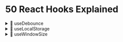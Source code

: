 # 50 React Hooks Explained

<details>
  <summary>🍿 useDebounce</summary>

---

This one is pretty straightforward.

Every time value changes, we set a timeout to update the debounced value after the specified delay.

However, if value keeps changing, we clear the timeout and set a new one.

This means if you keep typing for a whole second without stopping, the debounced value will only be updated once at the end.

```tsx
function useDebounce(value: string, delay: number) {
  // State to hold the debounced value
  const [debouncedValue, setDebouncedValue] = useState(value);

  useEffect(() => {
    // Handler to set debouncedValue to value after the specified delay
    const handler = setTimeout(() => {
      setDebouncedValue(value);
    }, delay);

    // Cleanup function to clear the timeout if the value or delay changes
    return () => {
      clearTimeout(handler);
    };
  }, [value, delay]);

  return debouncedValue;
}
```

</details>

<details>
  <summary>🍿 useLocalStorage</summary>

---

Here we start off by getting the value from localStorage, if it exists.

Using a function with the useState hook in React for the initial state is known as "lazy initialization."

This method is handy when setting up the initial state takes a lot of work or relies on outside sources, like local storage. With this approach, React runs the function only once when the component first loads, enhancing performance by skipping extra work on future renders.

When users set a new value, they may pass a function to the setValue function. This is a common pattern in React, where the new state depends on the previous state.

Finally, we store the new value in localStorage.

```tsx
function useLocalStorage<InitialValue>(
  key: string,
  initialValue: InitialValue
) {
  const [storedValue, setStoredValue] = useState(() => {
    try {
      const item = window.localStorage.getItem(key);
      return item ? JSON.parse(item) : initialValue;
    } catch (error) {
      console.log(error);
      return initialValue;
    }
  });

  const setValue = (
    value: InitialValue | ((value: InitialValue) => InitialValue)
  ) => {
    try {
      const valueToStore =
        value instanceof Function ? value(storedValue) : value;
      setStoredValue(valueToStore);
      window.localStorage.setItem(key, JSON.stringify(valueToStore));
    } catch (error) {
      console.log(error);
    }
  };

  return [storedValue, setValue];
}
```

</details>

<details>
  <summary>🍿 useWindowSize</summary>

---

The initial values of windowSize should be directly coming from `window` but because we're using SSR first framework, we need to set the initial values to `null` and update them on the first render.

In an SPA application, this wouldn't be necessary.

Whenever the window is resized, we update the windowSize state.

Finally, we remove the event listener on cleanup.

Reminder: Cleanup runs before the "new" effect, it runs with the old values of the effect.

```tsx
function useWindowSize() {
  const [windowSize, setWindowSize] = useState<{
    width: number | null;
    height: number | null;
  }>({
    width: null,
    height: null,
  });

  useEffect(() => {
    // Handler to call on window resize
    function handleResize() {
      // Set window width/height to state
      setWindowSize({
        width: window.innerWidth,
        height: window.innerHeight,
      });
    }

    window.addEventListener("resize", handleResize);

    // Call handler right away so state gets updated with initial window size
    // Needed because we're using SSR first framework
    handleResize();

    // Remove event listener on cleanup
    return () => window.removeEventListener("resize", handleResize);
  }, []);

  return windowSize;
}
```

</details>
